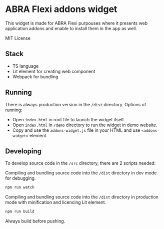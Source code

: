 # ABRA Flexi addons widget

This widget is made for ABRA Flexi purpouses where it presents web application addons and enable to install them in the app as well.

MIT License

## Stack

- TS language
- Lit element for creating web component
- Webpack for bundling

## Running

There is always production version in the `/dist` directory.
Options of running:
- Open `index.html` in root file to launch the widget itself.
- Open `index.html` in `/demo` directory to run the widget in demo website.
- Copy and use the `addons-widget.js` file in your HTML and use `<addons-widget>` element.

## Developing

To develop source code in the `/src` directory, there are 2 scripts needed:

Compiling and bundling source code into the `/dist` directory in dev mode for debugging.
```bash
npm run watch
```

Compiling and bundling source code into the `/dist` directory in production mode with minification and licencing Lit element.
```bash
npm run build
```

Always build before pushing.